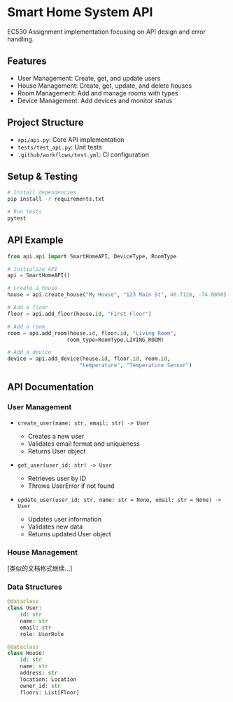 # Smart Home System API

EC530 Assignment implementation focusing on API design and error handling.

## Features

- User Management: Create, get, and update users
- House Management: Create, get, update, and delete houses
- Room Management: Add and manage rooms with types
- Device Management: Add devices and monitor status

## Project Structure
- `api/api.py`: Core API implementation
- `tests/test_api.py`: Unit tests
- `.github/workflows/test.yml`: CI configuration

## Setup & Testing
```bash
# Install dependencies
pip install -r requirements.txt

# Run tests
pytest
```

## API Example
```python
from api.api import SmartHomeAPI, DeviceType, RoomType

# Initialize API
api = SmartHomeAPI()

# Create a house
house = api.create_house("My House", "123 Main St", 40.7128, -74.0060)

# Add a floor
floor = api.add_floor(house.id, "First Floor")

# Add a room
room = api.add_room(house.id, floor.id, "Living Room", 
                   room_type=RoomType.LIVING_ROOM)

# Add a device
device = api.add_device(house.id, floor.id, room.id, 
                       "temperature", "Temperature Sensor")
```

## API Documentation

### User Management
- `create_user(name: str, email: str) -> User`
  - Creates a new user
  - Validates email format and uniqueness
  - Returns User object

- `get_user(user_id: str) -> User`
  - Retrieves user by ID
  - Throws UserError if not found

- `update_user(user_id: str, name: str = None, email: str = None) -> User`
  - Updates user information
  - Validates new data
  - Returns updated User object

### House Management
[类似的文档格式继续...]

### Data Structures
```python
@dataclass
class User:
    id: str
    name: str
    email: str
    role: UserRole

@dataclass
class House:
    id: str
    name: str
    address: str
    location: Location
    owner_id: str
    floors: List[Floor]
```
